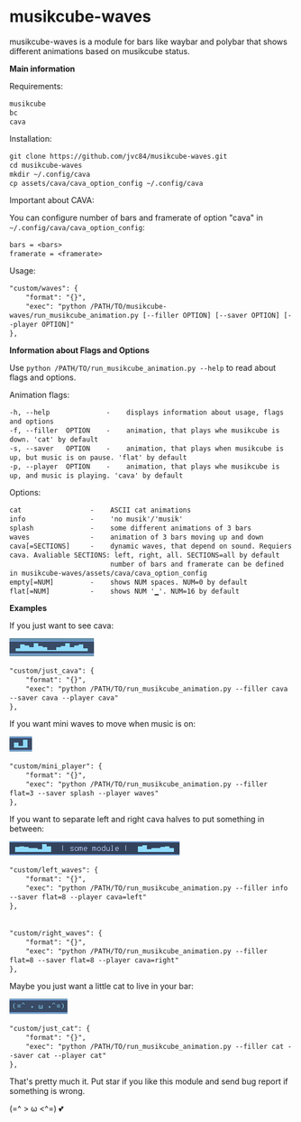 # musikcube-waves

musikcube-waves is a module for bars like waybar and polybar that shows different animations based on musikcube status.

**Main information**

Requirements:

```
musikcube
bc
cava
```

Installation:

```
git clone https://github.com/jvc84/musikcube-waves.git
cd musikcube-waves
mkdir ~/.config/cava
cp assets/cava/cava_option_config ~/.config/cava
```

Important about CAVA:

You can configure number of bars and framerate of option "cava" in ```~/.config/cava/cava_option_config```:

```
bars = <bars>
framerate = <framerate>
```

Usage:
```
"custom/waves": {
    "format": "{}",
    "exec": "python /PATH/TO/musikcube-waves/run_musikcube_animation.py [--filler OPTION] [--saver OPTION] [--player OPTION]"
},
```
 
**Information about Flags and Options**

Use ```python /PATH/TO/run_musikcube_animation.py --help``` to read about flags and options.


Animation flags:
```
-h, --help              -    displays information about usage, flags and options
-f, --filler  OPTION    -    animation, that plays whe musikcube is down. 'cat' by default
-s, --saver   OPTION    -    animation, that plays when musikcube is up, but music is on pause. 'flat' by default
-p, --player  OPTION    -    animation, that plays whe musikcube is up, and music is playing. 'cava' by default
```         

Options:
```
cat                 -    ASCII cat animations
info                -    'no musik'/'musik' 
splash              -    some different animations of 3 bars
waves               -    animation of 3 bars moving up and down
cava[=SECTIONS]     -    dynamic waves, that depend on sound. Requiers cava. Avaliable SECTIONS: left, right, all. SECTIONS=all by default
                         number of bars and framerate can be defined in musikcube-waves/assets/cava/cava_option_config
empty[=NUM]         -    shows NUM spaces. NUM=0 by default
flat[=NUM]          -    shows NUM '▁'. NUM=16 by default

```

**Examples**

If you just want to see cava:

![plot](doc/images/cava_example.png)

```
"custom/just_cava": {
    "format": "{}",
    "exec": "python /PATH/TO/run_musikcube_animation.py --filler cava --saver cava --player cava"
},
```

If you want mini waves to move when music is on:

![plot](doc/images/waves_example.png)

```
"custom/mini_player": {
    "format": "{}",
    "exec": "python /PATH/TO/run_musikcube_animation.py --filler flat=3 --saver splash --player waves"
},
```

If you want to separate left and right cava halves to put something in between:

![plot](doc/images/double_cava_example.png)

```
"custom/left_waves": {
    "format": "{}",
    "exec": "python /PATH/TO/run_musikcube_animation.py --filler info --saver flat=8 --player cava=left"
},


"custom/right_waves": {
    "format": "{}",
    "exec": "python /PATH/TO/run_musikcube_animation.py --filler flat=8 --saver flat=8 --player cava=right"
},
```

Maybe you just want a little cat to live in your bar:  

![plot](doc/images/cat_example.png)

```
"custom/just_cat": {
    "format": "{}",
    "exec": "python /PATH/TO/run_musikcube_animation.py --filler cat --saver cat --player cat"
},
```

That's pretty much it. Put star if you like this module and send bug report if something is wrong.

(=^ > ω <^=) :two_hearts:
















